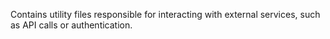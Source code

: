 Contains utility files responsible for interacting with external services,
such as API calls or authentication.